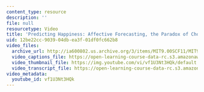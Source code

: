 ```yaml
---
content_type: resource
description: ''
file: null
resourcetype: Video
title: 'Predicting Happiness: Affective Forecasting, the Paradox of Choice'
uid: 12be22cc-9039-04db-ea3f-01df0fc662b8
video_files:
  archive_url: http://ia600802.us.archive.org/3/items/MIT9.00SCF11/MIT9_00SCF11_lec24_300k.mp4
  video_captions_file: https://open-learning-course-data-rc.s3.amazonaws.com/9-00sc-introduction-to-psychology-fall-2011/cdccb23e18305715aad0b862b969995f_vf1U3Nt3HQk.vtt
  video_thumbnail_file: https://img.youtube.com/vi/vf1U3Nt3HQk/default.jpg
  video_transcript_file: https://open-learning-course-data-rc.s3.amazonaws.com/9-00sc-introduction-to-psychology-fall-2011/d144d52378ee1a81a8d4855911867ebb_vf1U3Nt3HQk.pdf
video_metadata:
  youtube_id: vf1U3Nt3HQk
---
```

